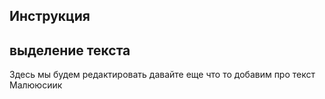 ## Инструкция
## выделение текста
Здесь мы будем редактировать
давайте еще что то добавим про текст
Малююсиик